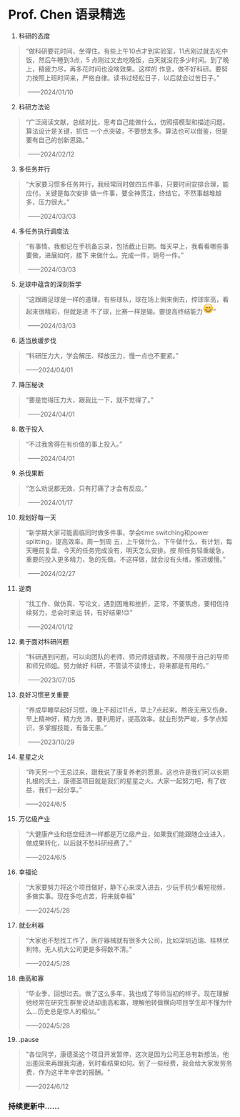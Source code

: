 # Prof. Chen 语录精选

1. 科研的态度

> “做科研要花时间，坐得住。有些上午10点才到实验室，11点刚过就去吃中饭，然后午睡到3点，5 点刚过又去吃晚饭，白天就没花多少时间。到了晚上，精疲力尽，再多花时间也没啥效果。这样的 作息，做不好科研。要努力按照上班时间来，严格自律。读书过轻松日子，以后就会过苦日子。”     
>
> ​                                                                                                                                                                                          ——2024/01/10

2. 科研方法论

> “广泛阅读文献，总结对比，思考自己能做什么，仿照搭模型和描述问题。算法设计是关键，抓住 一个点突破，不要想太多。算法也可以借鉴，但是要有自己的创新思路。”
>
> ​                                                                                                                                                                                               ——2024/02/12

3. 多任务并行

> “大家要习惯多任务并行，我经常同时做四五件事，只要时间安排合理，能应付。关键是每次安排 做一件事，要全神贯注，终结它。不然事越堆越多，压力很大。”       
>
> ​                                                                                                                                                                                        ——2024/03/03

4. 多任务执行调度法

> “有事情，我都记在手机备忘录，包括截止日期。每天早上，我看看哪些事要做，进展如何，接下 来做什么。完成一件，销号一件。”  
>
> ​                                                                                                                                                                                             ——2024/03/03

5. 足球中蕴含的深刻哲学

>“这跟踢足球是一样的道理，有些球队，球在场上倒来倒去，控球率高，看起来很精彩，但就是进 不了球，比赛一样是输。要提高终结能力![smile](./emoji/smile.png)”  
>
>​ ——2024/03/03

6. 适当放缓步伐

> “科研压力大，学会解压、释放压力，慢一点也不要紧。”   
>
>——2024/04/01

7. 降压秘诀

>“要是觉得压力大，跟我比一下，就不觉得了。” 
>
>​                                                                                                                                                                                              ——2024/04/01

8. 敢于投入

> “不过我舍得在有价值的事上投入。”      
>
> ​                                                                                                                                                                                         ——2024/04/01

9. 杀伐果断

> “怎么劝说都无效，只有打痛了才会有反应。”    
>
> ​                                                                                                                                                                                           ——2024/01/17

10. 规划好每一天

> “新学期大家可能面临同时做多件事，学会time switching和power splitting，提高效率。周一到周 五，上午做什么，下午做什么，有计划，每天睡前复盘，今天的任务完成没有，明天怎么安排。按 照任务轻重缓急，重要的投入更多精力，急的先做。不这样做，就会没有头绪，推进缓慢。”
>
> ​                                                                                                                                                                                               ——2024/02/27

11. 逆商

> “找工作、做仿真、写论文，遇到困难和挫折，正常，不要焦虑，要相信持续努力，总会时来运 转，有好结果!😊”    
>
> ​                                                                                                                                                                                           ——2024/01/12

12. 勇于面对科研问题

> “科研遇到问题，可以向团队的老师、师兄师姐请教，不局限于自己的导师和师兄师姐。努力做好 科研，不管读不读博士，将来都是有用的。”     
>
> ​                                                                                                                                                                                          ——2023/07/05

13. 良好习惯至关重要

> “养成早睡早起好习惯，晚上不超过11点，早上7点起来。熬夜无用又伤身。早上精神好，精力充 沛，要利用好，提高效率。就业形势严峻，多学点知识，多掌握技能，有备无患。”       
>
> ​                                                                                                                                                                                        ——2023/10/29

14. 星星之火
> “昨天另一个王总过来，跟我说了康复养老的愿景。这也许是我们可以长期扎根的沃土，康德圣项目就是我们的星星之火。大家一起努力吧，有了收益，我们一起分享。”
>
>——2024/6/5

15. 万亿级产业
> “大健康产业和低空经济一样都是万亿级产业，如果我们能跟随企业进入，做成果转化，以后就不愁科研经费了。”
>
>——2024/6/5   

16. 幸福论
> “大家要努力将这个项目做好，静下心来深入进去，少玩手机少看短视频，多做实事。现在多吃点苦，将来就幸福”
>
> ——2024/5/28

17. 就业利器
> “大家也不愁找工作了，医疗器械就有很多大公司，比如深圳迈瑞、桂林优利特。无人机大公司更是多得数不清。”
>
> ——2024/5/28

18. 曲高和寡
> “毕业季，回想过去。做了这么多年，我也成了导师当初的样子。现在理解他经常在研究生群里说话却曲高和寡，理解他转做横向项目学生却不懂为什么…历史总是惊人的相似。”
>
> ——2024/5/28

19. .pause
>  "各位同学，康德圣这个项目开发暂停，这次是因为公司王总有新想法，他出差回来再跟我沟通，到时看结果如何。到了一些经费，我会给大家发劳务费，作为这半年辛苦的报酬。"
>
> ——2024/6/12
### 持续更新中……

